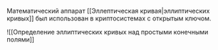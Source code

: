 Математический аппарат [[Эллептическая кривая|эллиптических кривых]] был использован в криптосистемах с открытым ключом.

![[Определение эллиптических кривых над простыми конечными полями]]